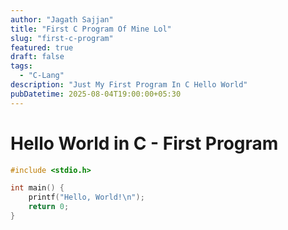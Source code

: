```yaml
---
author: "Jagath Sajjan"
title: "First C Program Of Mine Lol"
slug: "first-c-program"
featured: true
draft: false
tags:
  - "C-Lang"
description: "Just My First Program In C Hello World"
pubDatetime: 2025-08-04T19:00:00+05:30
---
```


# Hello World in C - First Program

```c
#include <stdio.h>

int main() {
    printf("Hello, World!\n");
    return 0;
}